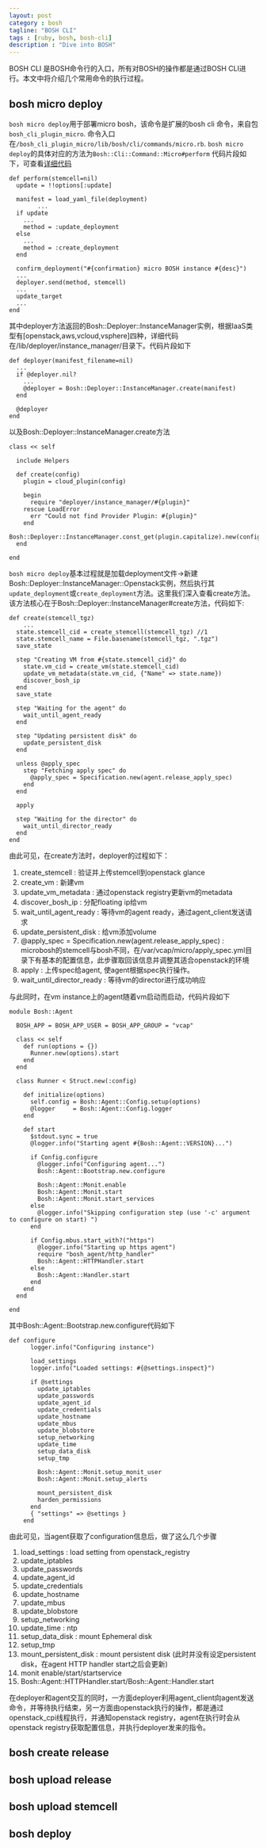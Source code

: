 ```yaml
---
layout: post
category : bosh
tagline: "BOSH CLI"
tags : [ruby, bosh, bosh-cli]
description : "Dive into BOSH"
---
```


BOSH CLI 是BOSH命令行的入口，所有对BOSH的操作都是通过BOSH CLI进行。本文中将介绍几个常用命令的执行过程。

## bosh micro deploy

`bosh micro deploy`用于部署micro bosh，该命令是扩展的bosh cli 命令，来自包`bosh_cli_plugin_micro`. 命令入口在`/bosh_cli_plugin_micro/lib/bosh/cli/commands/micro.rb`. `bosh micro deploy`的具体对应的方法为`Bosh::Cli::Command::Micro#perform`
代码片段如下，可查看[详细代码](https://github.com/cloudfoundry/bosh/blob/master/bosh_cli_plugin_micro/lib/bosh/cli/commands/micro.rb#L103)

    def perform(stemcell=nil)
      update = !!options[:update]

      manifest = load_yaml_file(deployment)
    		...
      if update
      	...
        method = :update_deployment
      else
        ...
        method = :create_deployment
      end

      confirm_deployment("#{confirmation} micro BOSH instance #{desc}")
      ...
      deployer.send(method, stemcell)
      ...
      update_target
      ...
    end

其中deployer方法返回的Bosh::Deployer::InstanceManager实例，根据IaaS类型有[openstack,aws,vcloud,vsphere]四种，详细代码在/lib/deployer/instance_manager/目录下。代码片段如下

    def deployer(manifest_filename=nil)
      ...
      if @deployer.nil?
        ...
        @deployer = Bosh::Deployer::InstanceManager.create(manifest)
      end

      @deployer
    end

以及Bosh::Deployer::InstanceManager.create方法

    class << self

      include Helpers

      def create(config)
        plugin = cloud_plugin(config)

        begin
          require "deployer/instance_manager/#{plugin}"
        rescue LoadError
          err "Could not find Provider Plugin: #{plugin}"
        end
        Bosh::Deployer::InstanceManager.const_get(plugin.capitalize).new(config)
      end

    end

`bosh micro deploy`基本过程就是加载deployment文件->新建Bosh::Deployer::InstanceManager::Openstack实例，然后执行其`update_deployment`或`create_deployment`方法。这里我们深入查看create方法。该方法核心在于Bosh::Deployer::InstanceManager#create方法，代码如下:

    def create(stemcell_tgz)
    	...
      state.stemcell_cid = create_stemcell(stemcell_tgz) //1
      state.stemcell_name = File.basename(stemcell_tgz, ".tgz")
      save_state

      step "Creating VM from #{state.stemcell_cid}" do
        state.vm_cid = create_vm(state.stemcell_cid)
        update_vm_metadata(state.vm_cid, {"Name" => state.name})
        discover_bosh_ip
      end
      save_state

      step "Waiting for the agent" do
        wait_until_agent_ready
      end

      step "Updating persistent disk" do
        update_persistent_disk
      end

      unless @apply_spec
        step "Fetching apply spec" do
          @apply_spec = Specification.new(agent.release_apply_spec)
        end
      end

      apply

      step "Waiting for the director" do
        wait_until_director_ready
      end
    end

由此可见，在create方法时，deployer的过程如下：

1. create\_stemcell : 验证并上传stemcell到openstack glance
2. create\_vm : 新建vm
3. update\_vm\_metadata : 通过openstack registry更新vm的metadata
4. discover\_bosh\_ip : 分配floating ip给vm
5. wait\_until\_agent\_ready : 等待vm的agent ready，通过agent_client发送请求
6. update\_persistent\_disk : 给vm添加volume
7. @apply\_spec = Specification.new(agent.release\_apply\_spec) : microbosh的stemcell与bosh不同，在/var/vcap/micro/apply_spec.yml目录下有基本的配置信息，此步骤取回该信息并调整其适合openstack的环境
8. apply : 上传spec给agent, 使agent根据spec执行操作。
9. wait\_until\_director\_ready : 等待vm的director进行成功响应


与此同时，在vm instance上的agent随着vm启动而启动，代码片段如下

    module Bosh::Agent

      BOSH_APP = BOSH_APP_USER = BOSH_APP_GROUP = "vcap"

      class << self
        def run(options = {})
          Runner.new(options).start
        end
      end

      class Runner < Struct.new(:config)

        def initialize(options)
          self.config = Bosh::Agent::Config.setup(options)
          @logger     = Bosh::Agent::Config.logger
        end

        def start
          $stdout.sync = true
          @logger.info("Starting agent #{Bosh::Agent::VERSION}...")

          if Config.configure
            @logger.info("Configuring agent...")
            Bosh::Agent::Bootstrap.new.configure

            Bosh::Agent::Monit.enable
            Bosh::Agent::Monit.start
            Bosh::Agent::Monit.start_services
          else
            @logger.info("Skipping configuration step (use '-c' argument to configure on start) ")
          end

          if Config.mbus.start_with?("https")
            @logger.info("Starting up https agent")
            require "bosh_agent/http_handler"
            Bosh::Agent::HTTPHandler.start
          else
            Bosh::Agent::Handler.start
          end
        end
      end

    end

其中Bosh::Agent::Bootstrap.new.configure代码如下

    def configure
          logger.info("Configuring instance")

          load_settings
          logger.info("Loaded settings: #{@settings.inspect}")

          if @settings
            update_iptables
            update_passwords
            update_agent_id
            update_credentials
            update_hostname
            update_mbus
            update_blobstore
            setup_networking
            update_time
            setup_data_disk
            setup_tmp

            Bosh::Agent::Monit.setup_monit_user
            Bosh::Agent::Monit.setup_alerts

            mount_persistent_disk
            harden_permissions
          end
          { "settings" => @settings }
        end

由此可见，当agent获取了configuration信息后，做了这么几个步骤

1. load\_settings : load setting from openstack\_registry
2. update_iptables 
3. update_passwords
4. update\_agent\_id 
5. update\_credentials
6. update\_hostname 
7. update\_mbus
8. update\_blobstore
9. setup\_networking
10. update\_time : ntp
11. setup\_data\_disk : mount Ephemeral disk
12. setup\_tmp
13. mount\_persistent\_disk : mount persistent disk (此时并没有设定persistent disk，在agent HTTP handler start之后会更新)
14. monit enable/start/startservice 
15. Bosh::Agent::HTTPHandler.start/Bosh::Agent::Handler.start

在deployer和agent交互的同时，一方面deployer利用agent\_client向agent发送命令，并等待执行结束，另一方面由openstack执行的操作，都是通过openstack\_cpi线程执行，并通知openstack registry，agent在执行时会从openstack registry获取配置信息，并执行deployer发来的指令。

## bosh create release

## bosh upload release

## bosh upload stemcell

## bosh deploy